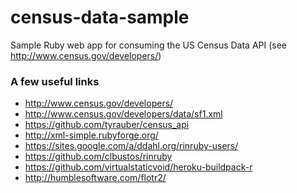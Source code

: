 census-data-sample
==================

Sample Ruby web app for consuming the US Census Data API (see http://www.census.gov/developers/)

### A few useful links

* http://www.census.gov/developers/
* http://www.census.gov/developers/data/sf1.xml
* https://github.com/tyrauber/census_api
* http://xml-simple.rubyforge.org/
* https://sites.google.com/a/ddahl.org/rinruby-users/
* https://github.com/clbustos/rinruby
* https://github.com/virtualstaticvoid/heroku-buildpack-r
* http://humblesoftware.com/flotr2/
